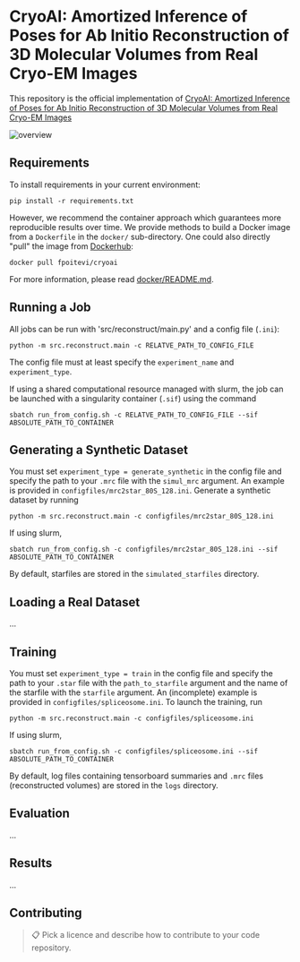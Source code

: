 # CryoAI: Amortized Inference of Poses for Ab Initio Reconstruction of 3D Molecular Volumes from Real Cryo-EM Images

This repository is the official implementation of [CryoAI: Amortized Inference of Poses for Ab Initio Reconstruction of 3D Molecular Volumes from Real Cryo-EM Images](https://arxiv.org/abs/2203.08138)

![overview](https://user-images.githubusercontent.com/57400415/169631206-ae9e2166-066b-4f98-9642-acfd5fe8ab7b.png)

## Requirements

To install requirements in your current environment:

```setup
pip install -r requirements.txt
```

However, we recommend the container approach which guarantees more reproducible results over time. 
We provide methods to build a Docker image from a `Dockerfile` in the `docker/` sub-directory.
One could also directly "pull" the image from [Dockerhub](https://hub.docker.com/repository/docker/fpoitevi/cryoai):
```setup
docker pull fpoitevi/cryoai
```

For more information, please read [docker/README.md](https://github.com/compSPI/cryoAI/blob/main/docker/README.md).

## Running a Job

All jobs can be run with 'src/reconstruct/main.py' and a config file (`.ini`):
```train
python -m src.reconstruct.main -c RELATVE_PATH_TO_CONFIG_FILE
```
The config file must at least specify the `experiment_name` and `experiment_type`.

If using a shared computational resource managed with slurm, the job can be launched with a singularity container (`.sif`) using the command
```slurm
sbatch run_from_config.sh -c RELATVE_PATH_TO_CONFIG_FILE --sif ABSOLUTE_PATH_TO_CONTAINER
```

## Generating a Synthetic Dataset

You must set `experiment_type = generate_synthetic` in the config file and specify the path to your `.mrc` file with the `simul_mrc` argument. An example is provided in `configfiles/mrc2star_80S_128.ini`. Generate a synthetic dataset by running
```
python -m src.reconstruct.main -c configfiles/mrc2star_80S_128.ini
```

If using slurm,
```slurm
sbatch run_from_config.sh -c configfiles/mrc2star_80S_128.ini --sif ABSOLUTE_PATH_TO_CONTAINER
```

By default, starfiles are stored in the `simulated_starfiles` directory.

## Loading a Real Dataset

...

## Training

You must set `experiment_type = train` in the config file and specify the path to your `.star` file with the `path_to_starfile` argument and the name of the starfile with the `starfile` argument. An (incomplete) example is provided in `configfiles/spliceosome.ini`. To launch the training, run
```
python -m src.reconstruct.main -c configfiles/spliceosome.ini
```

If using slurm,
```slurm
sbatch run_from_config.sh -c configfiles/spliceosome.ini --sif ABSOLUTE_PATH_TO_CONTAINER
```

By default, log files containing tensorboard summaries and `.mrc` files (reconstructed volumes) are stored in the `logs` directory.

## Evaluation

...

## Results

...

## Contributing

>📋  Pick a licence and describe how to contribute to your code repository. 
